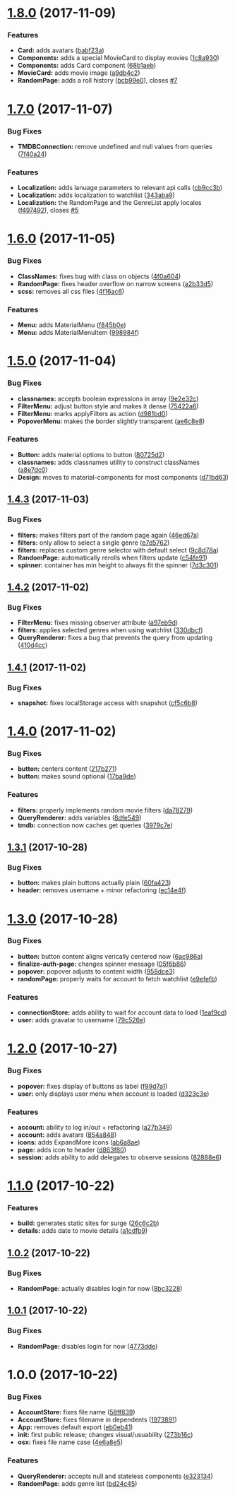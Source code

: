 <a name="1.8.0"></a>
# [1.8.0](https://github.com/aimed/foxxy/compare/v1.7.0...v1.8.0) (2017-11-09)


### Features

* **Card:** adds avatars ([babf23a](https://github.com/aimed/foxxy/commit/babf23a))
* **Components:** adds a special MovieCard to display movies ([1c8a930](https://github.com/aimed/foxxy/commit/1c8a930))
* **Components:** adds Card component ([68b1aeb](https://github.com/aimed/foxxy/commit/68b1aeb))
* **MovieCard:** adds movie image ([a9db4c2](https://github.com/aimed/foxxy/commit/a9db4c2))
* **RandomPage:** adds a roll history ([bcb99e0](https://github.com/aimed/foxxy/commit/bcb99e0)), closes [#7](https://github.com/aimed/foxxy/issues/7)



<a name="1.7.0"></a>
# [1.7.0](https://github.com/aimed/foxxy/compare/v1.6.0...v1.7.0) (2017-11-07)


### Bug Fixes

* **TMDBConnection:** remove undefined and null values from queries ([7f40a24](https://github.com/aimed/foxxy/commit/7f40a24))


### Features

* **Localization:** adds lanuage parameters to relevant api calls ([cb9cc3b](https://github.com/aimed/foxxy/commit/cb9cc3b))
* **Localization:** adds localization to watchlist ([343aba9](https://github.com/aimed/foxxy/commit/343aba9))
* **Localization:** the RandomPage and the GenreList apply locales ([f497492](https://github.com/aimed/foxxy/commit/f497492)), closes [#5](https://github.com/aimed/foxxy/issues/5)



<a name="1.6.0"></a>
# [1.6.0](https://github.com/aimed/foxxy/compare/v1.5.0...v1.6.0) (2017-11-05)


### Bug Fixes

* **ClassNames:** fixes bug with class on objects ([4f0a604](https://github.com/aimed/foxxy/commit/4f0a604))
* **RandomPage:** fixes header overflow on narrow screens ([a2b33d5](https://github.com/aimed/foxxy/commit/a2b33d5))
* **scss:** removes all css files ([4f16ac6](https://github.com/aimed/foxxy/commit/4f16ac6))


### Features

* **Menu:** adds MaterialMenu ([f845b0e](https://github.com/aimed/foxxy/commit/f845b0e))
* **Menu:** adds MaterialMenuItem ([998984f](https://github.com/aimed/foxxy/commit/998984f))



<a name="1.5.0"></a>
# [1.5.0](https://github.com/aimed/foxxy/compare/v1.4.3...v1.5.0) (2017-11-04)


### Bug Fixes

* **classnames:** accepts boolean expressions in array ([9e2e32c](https://github.com/aimed/foxxy/commit/9e2e32c))
* **FilterMenu:** adjust button style and makes it dense ([75422a6](https://github.com/aimed/foxxy/commit/75422a6))
* **FilterMenu:** marks applyFilters as action ([d981bd0](https://github.com/aimed/foxxy/commit/d981bd0))
* **PopoverMenu:** makes the border slightly transparent ([ae6c8e8](https://github.com/aimed/foxxy/commit/ae6c8e8))


### Features

* **Button:** adds material options to button ([80725d2](https://github.com/aimed/foxxy/commit/80725d2))
* **classnames:** adds classnames utility to construct classNames ([a8e7dc0](https://github.com/aimed/foxxy/commit/a8e7dc0))
* **Design:** moves to material-components for most components ([d71bd63](https://github.com/aimed/foxxy/commit/d71bd63))



<a name="1.4.3"></a>
## [1.4.3](https://github.com/aimed/foxxy/compare/v1.4.2...v1.4.3) (2017-11-03)


### Bug Fixes

* **filters:** makes filters part of the random page again ([46ed67a](https://github.com/aimed/foxxy/commit/46ed67a))
* **filters:** only allow to select a single genre ([e7d5762](https://github.com/aimed/foxxy/commit/e7d5762))
* **filters:** replaces custom genre selector with default select ([9c8d78a](https://github.com/aimed/foxxy/commit/9c8d78a))
* **RandomPage:** automatically rerolls when filters update ([c54fe91](https://github.com/aimed/foxxy/commit/c54fe91))
* **spinner:** container has min height to always fit the spinner ([7d3c301](https://github.com/aimed/foxxy/commit/7d3c301))



<a name="1.4.2"></a>
## [1.4.2](https://github.com/aimed/foxxy/compare/v1.4.1...v1.4.2) (2017-11-02)


### Bug Fixes

* **FilterMenu:** fixes missing observer attribute ([a97eb9d](https://github.com/aimed/foxxy/commit/a97eb9d))
* **filters:** applies selected genres when using watchlist ([330dbcf](https://github.com/aimed/foxxy/commit/330dbcf))
* **QueryRenderer:** fixes a bug that prevents the query from updating ([410d4cc](https://github.com/aimed/foxxy/commit/410d4cc))



<a name="1.4.1"></a>
## [1.4.1](https://github.com/aimed/foxxy/compare/v1.4.0...v1.4.1) (2017-11-02)


### Bug Fixes

* **snapshot:** fixes localStorage access with snapshot ([cf5c6b8](https://github.com/aimed/foxxy/commit/cf5c6b8))



<a name="1.4.0"></a>
# [1.4.0](https://github.com/aimed/foxxy/compare/v1.3.1...v1.4.0) (2017-11-02)


### Bug Fixes

* **button:** centers content ([217b271](https://github.com/aimed/foxxy/commit/217b271))
* **button:** makes sound optional ([17ba9de](https://github.com/aimed/foxxy/commit/17ba9de))


### Features

* **filters:** properly implements random movie filters ([da78279](https://github.com/aimed/foxxy/commit/da78279))
* **QueryRenderer:** adds variables ([8dfe549](https://github.com/aimed/foxxy/commit/8dfe549))
* **tmdb:** connection now caches get queries ([3979c7e](https://github.com/aimed/foxxy/commit/3979c7e))



<a name="1.3.1"></a>
## [1.3.1](https://github.com/aimed/foxxy/compare/v1.3.0...v1.3.1) (2017-10-28)


### Bug Fixes

* **button:** makes plain buttons actually plain ([60fa423](https://github.com/aimed/foxxy/commit/60fa423))
* **header:** removes username + minor refactoring ([ec14e4f](https://github.com/aimed/foxxy/commit/ec14e4f))



<a name="1.3.0"></a>
# [1.3.0](https://github.com/aimed/foxxy/compare/v1.2.0...v1.3.0) (2017-10-28)


### Bug Fixes

* **button:** button content aligns verically centered now ([6ac986a](https://github.com/aimed/foxxy/commit/6ac986a))
* **finalize-auth-page:** changes spinner message ([05f6b86](https://github.com/aimed/foxxy/commit/05f6b86))
* **popover:** popover adjusts to content width ([958dce3](https://github.com/aimed/foxxy/commit/958dce3))
* **randomPage:** properly waits for account to fetch watchlist ([e9efefb](https://github.com/aimed/foxxy/commit/e9efefb))


### Features

* **connectionStore:** adds ability to wait for account data to load ([1eaf9cd](https://github.com/aimed/foxxy/commit/1eaf9cd))
* **user:** adds gravatar to username ([79c526e](https://github.com/aimed/foxxy/commit/79c526e))



<a name="1.2.0"></a>
# [1.2.0](https://github.com/aimed/foxxy/compare/v1.1.0...v1.2.0) (2017-10-27)


### Bug Fixes

* **popover:** fixes display of buttons as label ([f99d7a1](https://github.com/aimed/foxxy/commit/f99d7a1))
* **user:** only displays user menu when account is loaded ([d323c3e](https://github.com/aimed/foxxy/commit/d323c3e))


### Features

* **account:** ability to log in/out + refactoring ([a27b349](https://github.com/aimed/foxxy/commit/a27b349))
* **account:** adds avatars ([854a848](https://github.com/aimed/foxxy/commit/854a848))
* **icons:** adds ExpandMore icons ([ab6a8ae](https://github.com/aimed/foxxy/commit/ab6a8ae))
* **page:** adds icon to header ([d863f80](https://github.com/aimed/foxxy/commit/d863f80))
* **session:** adds ability to add delegates to observe sessions ([82888e6](https://github.com/aimed/foxxy/commit/82888e6))



<a name="1.1.0"></a>
# [1.1.0](https://github.com/aimed/foxxy/compare/v1.0.2...v1.1.0) (2017-10-22)


### Features

* **build:** generates static sites for surge ([26c6c2b](https://github.com/aimed/foxxy/commit/26c6c2b))
* **details:** adds date to movie details ([a1cdfb9](https://github.com/aimed/foxxy/commit/a1cdfb9))



<a name="1.0.2"></a>
## [1.0.2](https://github.com/aimed/foxxy/compare/v1.0.1...v1.0.2) (2017-10-22)


### Bug Fixes

* **RandomPage:** actually disables login for now ([8bc3228](https://github.com/aimed/foxxy/commit/8bc3228))



<a name="1.0.1"></a>
## [1.0.1](https://github.com/aimed/foxxy/compare/v1.0.0...v1.0.1) (2017-10-22)


### Bug Fixes

* **RandomPage:** disables login for now ([4773dde](https://github.com/aimed/foxxy/commit/4773dde))



<a name="1.0.0"></a>
# 1.0.0 (2017-10-22)


### Bug Fixes

* **AccountStore:** fixes file name ([58ff839](https://github.com/aimed/foxxy/commit/58ff839))
* **AccountStore:** fixes filename in dependents ([1973891](https://github.com/aimed/foxxy/commit/1973891))
* **App:** removes default export ([eb0eb41](https://github.com/aimed/foxxy/commit/eb0eb41))
* **init:** first public release; changes visual/usuability ([273b16c](https://github.com/aimed/foxxy/commit/273b16c))
* **osx:** fixes file name case ([4e6a8e5](https://github.com/aimed/foxxy/commit/4e6a8e5))


### Features

* **QueryRenderer:** accepts null and stateless components ([e323134](https://github.com/aimed/foxxy/commit/e323134))
* **RandomPage:** adds genre list ([bd24c45](https://github.com/aimed/foxxy/commit/bd24c45))



